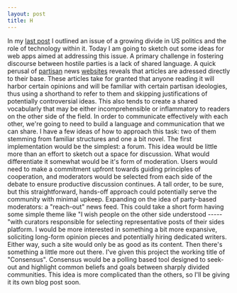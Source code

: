 ```yaml
---
layout: post
title: H
---
```

In my [last post](insertlinktoposthere) I outlined an issue of a growing divide in US politics and the role of technology within it. Today I am going to sketch out some ideas for web apps aimed at addressing this issue.
A primary challenge in fostering discourse between hostile parties is a lack of shared language. A quick perusal of [partisan](http://occupydemocrats.com/) news [websites](http://www.redstate.com/) reveals that articles are adressed directly to their base. These articles take for granted that anyone reading it will harbor certain opinions and will be familiar with certain partisan ideologies, thus using a shorthand to refer to them and skipping justifications of potentially controversial ideas. This also tends to create a shared vocabularly that may be either incomprehensible or inflammatory to readers on the other side of the field.
In order to communicate effectively with each other, we're going to need to build a language and communication that we can share. I have a few ideas of how to approach this task: two of them stemming from familiar structures and one a bit novel.
The first implementation would be the simplest: a forum. This idea would be little more than an effort to sketch out a space for discussion.  What would differentiate it somewhat would be it's form of moderation. Users would need to make a commitment upfront towards guiding principles of cooperation, and moderators would be selected from each side of the debate to ensure productive discussion continues. A tall order, to be sure, but this straightforward, hands-off approach could potentially serve the community with minimal upkeep.
Expanding on the idea of party-based moderators: a "reach-out" news feed. This could take a short form having some simple theme like "I wish people on the other side understood -----"with curators responsible for selecting representative posts of their sides platform. I would be more interested in something a bit more expansive, soliciting long-form opinion pieces and potentially hiring dedicated writers. Either way, such a site would only be as good as its content.
Then there's something a little more out there. I've given this project the working title of "Consensus". Consensus would be a polling based tool designed to seek-out and highlight common beliefs and goals between sharply divided communities. This idea is more complicated than the others, so I'll be giving it its own blog post soon.